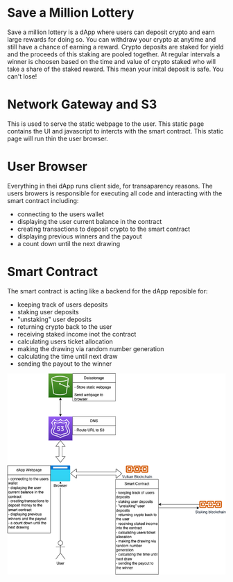 # Save a Million Lottery

Save a million lottery is a dApp where users can deposit crypto and earn large rewards for doing so. You can withdraw your crypto at anytime and still have a chance of earning a reward. Crypto deposits are staked for yield and the proceeds of this staking are pooled together. At regular intervals a winner is choosen based on the time and value of crypto staked who will take a share of the staked reward. This mean your inital deposit is safe. You can't lose!

# Network Gateway and S3

This is used to serve the static webpage to the user. This static page contains the UI and javascript to intercts with the smart contract. This static page will run thin the user browser.

# User Browser

Everything in thei dApp runs client side, for transaparency reasons. The users browers is responsible for executing all code and interacting with the smart contract including:

- connecting to the users wallet
- displaying the user current balance in the contract
- creating transactions to deposit crypto to the smart contract
- displaying previous winners and the payout
- a count down until the next drawing

# Smart Contract

The smart contract is acting like a backend for the dApp reposible for:

- keeping track of users deposits
- staking user deposits
- "unstaking" user deposits
- returning crypto back to the user
- receiving staked income inot the contract
- calculating users ticket allocation
- making the drawing via random number generation
- calculating the time until next draw
- sending the payout to the winner

![Diagram](save_a_million.png)
